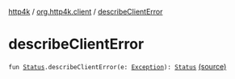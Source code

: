 [http4k](../index.md) / [org.http4k.client](index.md) / [describeClientError](./describe-client-error.md)

# describeClientError

`fun `[`Status`](../org.http4k.core/-status/index.md)`.describeClientError(e: `[`Exception`](http://docs.oracle.com/javase/6/docs/api/java/lang/Exception.html)`): `[`Status`](../org.http4k.core/-status/index.md) [(source)](https://github.com/http4k/http4k/blob/master/http4k-core/src/main/kotlin/org/http4k/client/ext.kt#L22)